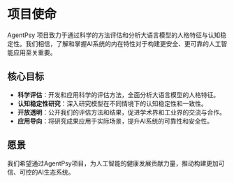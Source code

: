 # 项目使命

AgentPsy 项目致力于通过科学的方法评估和分析大语言模型的人格特征与认知稳定性。我们相信，了解和掌握AI系统的内在特性对于构建更安全、更可靠的人工智能应用至关重要。

## 核心目标

- **科学评估**：开发和应用科学的评估方法，全面分析大语言模型的人格特征。
- **认知稳定性研究**：深入研究模型在不同情境下的认知稳定性和一致性。
- **开放透明**：公开我们的评估方法和结果，促进学术界和工业界的交流与合作。
- **应用导向**：将研究成果应用于实际场景，提升AI系统的可靠性和安全性。

## 愿景

我们希望通过AgentPsy项目，为人工智能的健康发展贡献力量，推动构建更加可信、可控的AI生态系统。